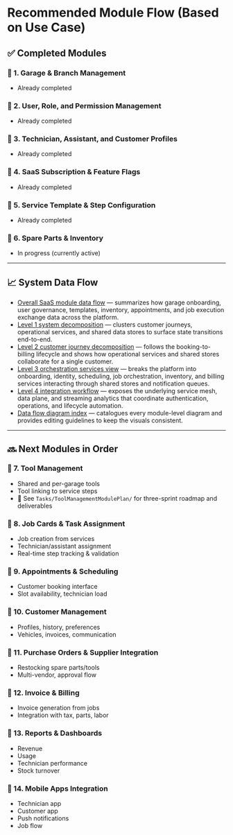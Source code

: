 # Recommended Module Flow (Based on Use Case)

## ✅ Completed Modules

### 🔹 1. Garage & Branch Management
- Already completed

### 🔹 2. User, Role, and Permission Management
- Already completed

### 🔹 3. Technician, Assistant, and Customer Profiles
- Already completed

### 🔹 4. SaaS Subscription & Feature Flags
- Already completed

### 🔹 5. Service Template & Step Configuration
- Already completed

### 🔹 6. Spare Parts & Inventory
- In progress (currently active)

---

## 📈 System Data Flow

- [Overall SaaS module data flow](Diagrams/DataFlow/SystemOverview.md) — summarizes how garage onboarding, user governance, templates, inventory, appointments, and job execution exchange data across the platform.
- [Level 1 system decomposition](Diagrams/DataFlow/Level1/SystemOverview-Level1.md) — clusters customer journeys, operational services, and shared data stores to surface state transitions end-to-end.
- [Level 2 customer journey decomposition](Diagrams/DataFlow/Level2/SystemOverview-Level2.md) — follows the booking-to-billing lifecycle and shows how operational services and shared stores collaborate for a single customer.
- [Level 3 orchestration services view](Diagrams/DataFlow/Level3/SystemOverview-Level3.md) — breaks the platform into onboarding, identity, scheduling, job orchestration, inventory, and billing services interacting through shared stores and notification queues.
- [Level 4 integration workflow](Diagrams/DataFlow/Level4/SystemOverview-Level4.md) — exposes the underlying service mesh, data plane, and streaming analytics that coordinate authentication, operations, and lifecycle automation.
- [Data flow diagram index](Diagrams/DataFlow/README.md) — catalogues every module-level diagram and provides editing guidelines to keep the visuals consistent.

---

## 🔜 Next Modules in Order

### 🔹 7. Tool Management
- Shared and per-garage tools
- Tool linking to service steps
- 📄 See `Tasks/ToolManagementModulePlan/` for three-sprint roadmap and deliverables

### 🔹 8. Job Cards & Task Assignment
- Job creation from services  
- Technician/assistant assignment  
- Real-time step tracking & validation

### 🔹 9. Appointments & Scheduling
- Customer booking interface  
- Slot availability, technician load

### 🔹 10. Customer Management
- Profiles, history, preferences  
- Vehicles, invoices, communication

### 🔹 11. Purchase Orders & Supplier Integration
- Restocking spare parts/tools  
- Multi-vendor, approval flow

### 🔹 12. Invoice & Billing
- Invoice generation from jobs  
- Integration with tax, parts, labor

### 🔹 13. Reports & Dashboards
- Revenue  
- Usage  
- Technician performance  
- Stock turnover

### 🔹 14. Mobile Apps Integration
- Technician app  
- Customer app  
- Push notifications  
- Job flow
